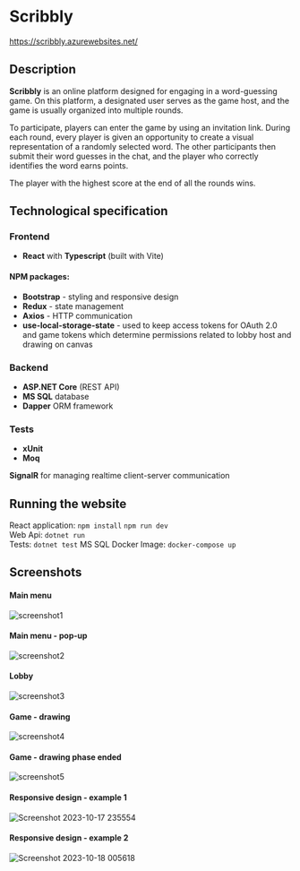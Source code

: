 # Scribbly

https://scribbly.azurewebsites.net/

## Description
**Scribbly** is an online platform designed for engaging in a word-guessing game. On this platform, a designated user serves as the game host, and the game is usually organized into multiple rounds. 

To participate, players can enter the game by using an invitation link. During each round, every player is given an opportunity to create a visual representation of a randomly selected word. The other participants then submit their word guesses in the chat, and the player who correctly identifies the word earns points. 

The player with the highest score at the end of all the rounds wins.

## Technological specification

### Frontend
+ **React** with **Typescript** (built with Vite)
#### NPM packages:
+ **Bootstrap** - styling and responsive design
+ **Redux** - state management
+ **Axios** - HTTP communication
+ **use-local-storage-state** - used to keep access tokens for OAuth 2.0 and game tokens which determine permissions related to lobby host and drawing on canvas

### Backend
+ **ASP.NET Core** (REST API)
+ **MS SQL** database
+ **Dapper** ORM framework

### Tests
+ **xUnit**
+ **Moq**

**SignalR** for managing realtime client-server communication

## Running the website
React application: `npm install` `npm run dev`  
Web Api: `dotnet run`  
Tests: `dotnet test`
MS SQL Docker Image: `docker-compose up`

## Screenshots

#### Main menu
![screenshot1](https://github.com/hynas321/Scribbly/assets/76520333/b41caab8-ce0f-4c4d-9b96-765cbdbb3737)

#### Main menu - pop-up
![screenshot2](https://github.com/hynas321/Scribbly/assets/76520333/7c17d624-f0fd-4fb0-9ca7-b259050412ed)

#### Lobby
![screenshot3](https://github.com/hynas321/Scribbly/assets/76520333/49d2a6b3-6030-43b6-b58e-82a7a391bace)


#### Game - drawing
![screenshot4](https://github.com/hynas321/Scribbly/assets/76520333/e654f3d9-f090-47e6-9f11-7027d0a0a93f)


#### Game - drawing phase ended
![screenshot5](https://github.com/hynas321/Scribbly/assets/76520333/60886dc8-4a74-4e14-b479-d954b106125a)

#### Responsive design - example 1
![Screenshot 2023-10-17 235554](https://github.com/hynas321/Scribbly/assets/76520333/4742da73-6230-450b-a91c-4c6f4f298a6e)

#### Responsive design - example 2
![Screenshot 2023-10-18 005618](https://github.com/hynas321/Scribbly/assets/76520333/dff1f5d6-9928-47b6-9756-72ce02e8c336)

